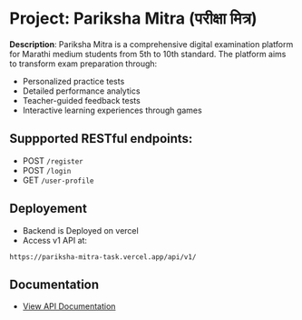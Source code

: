 # Project: Pariksha Mitra (परीक्षा मित्र)
**Description**: Pariksha Mitra is a comprehensive digital examination platform for Marathi medium students from 5th to 10th standard. The platform aims to transform exam preparation through:
- Personalized practice tests
- Detailed performance analytics
- Teacher-guided feedback tests
- Interactive learning experiences through games

## Suppported RESTful endpoints:
- POST `/register`
- POST `/login`
- GET `/user-profile`

## Deployement
- Backend is Deployed on vercel
- Access v1 API at:
```
https://pariksha-mitra-task.vercel.app/api/v1/
```

## Documentation
- [View API Documentation](https://app.swaggerhub.com/apis/BVKRADITYA/pariksha-mitra/1.0.0)